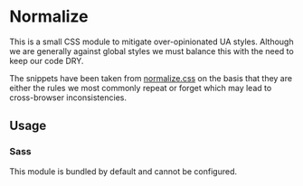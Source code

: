 # Normalize

This is a small CSS module to mitigate over-opinionated UA styles. Although we are generally against global styles we must balance this with the need to keep our code DRY.

The snippets have been taken from [normalize.css](https://github.com/necolas/normalize.css) on the basis that they are either the rules we most commonly repeat or forget which may lead to cross-browser inconsistencies.

## Usage

### Sass

This module is bundled by default and cannot be configured.

